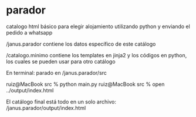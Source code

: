 # parador
catalogo html básico para elegir alojamiento utilizando python y enviando el pedido a whatsapp

/janus.parador
contiene los datos específico de este catálogo

/catalogo.minimo
contiene los templates en jinja2 y los códigos en python, los cuales se pueden usar para otro catálogo

En terminal:
parado en /janus.parador/src

ruiz@MacBook src % python main.py
ruiz@MacBook src % open ../output/index.html

El catálogo final está todo en un solo archivo: /janus.parador/output/index.html
